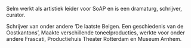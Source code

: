 Selm werkt als artistiek leider voor SoAP en is een dramaturg, schrijver, curator.

Schrijver van onder andere ‘De laatste Belgen. Een geschiedenis van de Oostkantons’, Maakte verschillende toneelproducties, werkte voor onder andere Frascati, Productiehuis Theater Rotterdam en Museum Arnhem.
